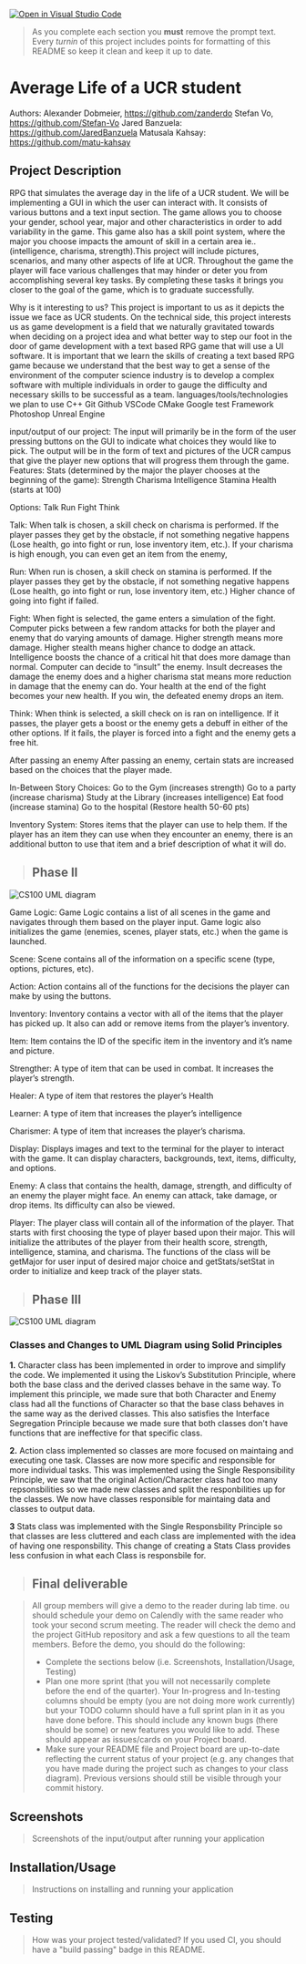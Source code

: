 [![Open in Visual Studio Code](https://classroom.github.com/assets/open-in-vscode-c66648af7eb3fe8bc4f294546bfd86ef473780cde1dea487d3c4ff354943c9ae.svg)](https://classroom.github.com/online_ide?assignment_repo_id=9905812&assignment_repo_type=AssignmentRepo)
 > As you complete each section you **must** remove the prompt text. Every *turnin* of this project includes points for formatting of this README so keep it clean and keep it up to date. 
# Average Life of a UCR student
 
Authors:
Alexander Dobmeier, https://github.com/zanderdo
Stefan Vo, https://github.com/Stefan-Vo
Jared Banzuela: https://github.com/JaredBanzuela 
Matusala Kahsay: https://github.com/matu-kahsay

## Project Description
RPG that simulates the average day in the life of a UCR student. We will be implementing a GUI in which the user can interact with. It consists of various buttons and a text input section. The game allows you to choose your gender, school year, major and other characteristics in order to add variability in the game. This game also has a skill point system, where the major you choose impacts the amount of skill in a certain area ie..(intelligence, charisma, strength).This project will include pictures, scenarios, and many other aspects of life at UCR. Throughout the game the player will face various challenges that may hinder or deter you from accomplishing several key tasks. By completing these tasks it brings you closer to the goal of the game, which is to graduate successfully. 

Why is it interesting to us?
This project is important to us as it depicts the issue we face as UCR students. On the technical side, this project interests us as game development is a field that we naturally gravitated towards when deciding on a project idea and what better way to step our foot in the door of game development with a text based RPG game that will use a UI software. It is important that we learn the skills of creating a text based RPG game because we understand that the best way to get a sense of the environment of the computer science industry is to develop a complex software with multiple individuals in order to gauge the difficulty and necessary skills to be successful as a team.
languages/tools/technologies we plan to use
C++
Git
Github
VSCode
CMake
Google test Framework
Photoshop
Unreal Engine

input/output of our project:
The input will primarily be in the form of the user pressing buttons on the GUI to indicate what choices they would like to pick.  The output will be in the form of text and pictures of the UCR campus that give the player new options that will progress them through the game.
Features:
Stats (determined by the major the player chooses at the beginning of the game):
Strength
Charisma
Intelligence
Stamina
Health (starts at 100)

Options:
Talk
Run
Fight
Think

Talk:
When talk is chosen, a skill check on charisma is performed.  If the player passes they get by the obstacle, if not something negative happens (Lose health, go into fight or run, lose inventory item, etc.).  If your charisma is high enough, you can even get an item from the enemy,

Run:
When run is chosen, a skill check on stamina is performed.  If the player passes they get by the obstacle, if not something negative happens (Lose health, go into fight or run, lose inventory item, etc.)  Higher chance of going into fight if failed.

Fight:
When fight is selected, the game enters a simulation of the fight.  Computer picks between a few random attacks for both the player and enemy that do varying amounts of damage.  Higher strength means more damage.  Higher stealth means higher chance to dodge an attack.  Intelligence boosts the chance of a critical hit that does more damage than normal.  Computer can decide to “insult” the enemy.  Insult decreases the damage the enemy does and a higher charisma stat means more reduction in damage that the enemy can do.  Your health at the end of the fight becomes your new health.  If you win, the defeated enemy drops an item.

Think:
When think is selected, a skill check on is ran on intelligence.  If it passes, the player gets a boost or the enemy gets a debuff in either of the other options.  If it fails, the player is forced into a fight and the enemy gets a free hit.

After passing an enemy
After passing an enemy, certain stats are increased based on the choices that the player made.


In-Between Story Choices:
Go to the Gym (increases strength)
Go to a party (increase charisma)
Study at the Library (increases intelligence)
Eat food (increase stamina)
Go to the hospital (Restore health 50-60 pts)

Inventory System:
Stores items that the player can use to help them.  If the player has an item they can use when they encounter an enemy, there is an additional button to use that item and a brief description of what it will do.

 > ## Phase II
 ![CS100 UML diagram](https://user-images.githubusercontent.com/122512856/218392411-2e93ab59-b241-44b7-bb74-5139813f1fd5.png)

Game Logic:
Game Logic contains a list of all scenes in the game and navigates through them based on the player input.  Game logic also initializes the game (enemies, scenes, player stats, etc.) when the game is launched.

Scene:
Scene contains all of the information on a specific scene (type, options, pictures, etc).

Action:
Action contains all of the functions for the decisions the player can make by using the buttons.

Inventory:
Inventory contains a vector with all of the items that the player has picked up.  It also can add or remove items from the player’s inventory.

Item:
Item contains the ID of the specific item in the inventory and it’s name and picture.  

Strengther:
A type of item that can be used in combat. It increases the player’s strength.

Healer:
A type of item that restores the player’s Health

Learner:
A type of item that increases the player’s intelligence

Charismer:
A type of item that increases the player’s charisma.

Display:
Displays images and text to the terminal for the player to interact with the game. It can display characters, backgrounds, text, items, difficulty, and options.

Enemy:
A class that contains the health, damage, strength, and difficulty of an enemy the player might face. An enemy can attack, take damage, or drop items. Its difficulty can also be viewed.

Player:
The player class will contain all of the information of the player. That starts with first choosing the type of player based upon their major. This will initialize the attributes of the player from their health score, strength, intelligence, stamina, and charisma. The functions of the class will be getMajor for user input of desired major choice and getStats/setStat in order to initialize and keep track of the player stats. 


 > ## Phase III
 ![CS100 UML diagram](https://github.com/cs100/final-project-f1-d1-rank-1-team/blob/svo025/workspace1/cs100UMLproject.png)

### Classes and Changes to UML Diagram using Solid Principles ###
 **1.** Character class has been implemented in order to improve and simplify the code. We implemented it using the Liskov’s Substitution Principle, where both the base class and the derived classes behave in the same way. To implement this principle, we made sure that both Character and Enemy class had all the functions of Character so that the base class behaves in the same way as the derived classes. This also satisfies the Interface Segregation Principle because we made sure that both classes don't have functions that are ineffective for that specific class. 
 
 **2.** Action class implemented so classes are more focused on maintaing and executing one task. Classes are now more specific and responsible for more individual tasks. This was implemented using the Single Responsibility Principle, we saw that the original Action/Character class had too many repsonsbilities so we made new classes and split the responbilities up for the classes. We now have classes responsible for maintaing data and classes to output data. 
 
**3** Stats class was implemented with the Single Responsbility Principle so that classes are less cluttered and each class are implemented with the idea of having one responsbility. This change of creating a Stats Class provides less confusion in what each Class is responsbile for.  
 
 
 
 > ## Final deliverable


 > All group members will give a demo to the reader during lab time. ou should schedule your demo on Calendly with the same reader who took your second scrum meeting. The reader will check the demo and the project GitHub repository and ask a few questions to all the team members. 
 > Before the demo, you should do the following:
 > * Complete the sections below (i.e. Screenshots, Installation/Usage, Testing)
 > * Plan one more sprint (that you will not necessarily complete before the end of the quarter). Your In-progress and In-testing columns should be empty (you are not doing more work currently) but your TODO column should have a full sprint plan in it as you have done before. This should include any known bugs (there should be some) or new features you would like to add. These should appear as issues/cards on your Project board.
 > * Make sure your README file and Project board are up-to-date reflecting the current status of your project (e.g. any changes that you have made during the project such as changes to your class diagram). Previous versions should still be visible through your commit history. 
 
 ## Screenshots
 > Screenshots of the input/output after running your application
 ## Installation/Usage
 > Instructions on installing and running your application
 ## Testing
 > How was your project tested/validated? If you used CI, you should have a "build passing" badge in this README.
 

